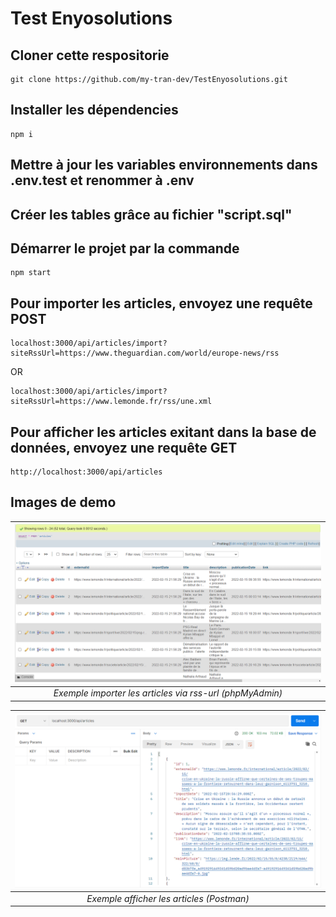 # Test Enyosolutions

## Cloner cette respositorie
```
git clone https://github.com/my-tran-dev/TestEnyosolutions.git
```

## Installer les dépendencies
```
npm i 
```

## Mettre à jour les variables environnements dans .env.test et renommer à .env

## Créer les tables grâce au fichier "script.sql"

## Démarrer le projet par la commande
```
npm start
```

## Pour importer les articles, envoyez une requête POST 
```
localhost:3000/api/articles/import?siteRssUrl=https://www.theguardian.com/world/europe-news/rss
```
OR
```
localhost:3000/api/articles/import?siteRssUrl=https://www.lemonde.fr/rss/une.xml
```

## Pour afficher les articles exitant dans la base de données, envoyez une requête GET
```
http://localhost:3000/api/articles
```

## Images de demo

|![Importer les articles via rss-url](https://raw.githubusercontent.com/my-tran-dev/TestEnyosolutions/master/public/readmeimg/1.png)|
|:--:|
|*Exemple importer les articles via rss-url (phpMyAdmin)*|

|![Afficher les articles](https://raw.githubusercontent.com/my-tran-dev/TestEnyosolutions/master/public/readmeimg/2.png)|
|:--:|
|*Exemple afficher les articles (Postman)*|
